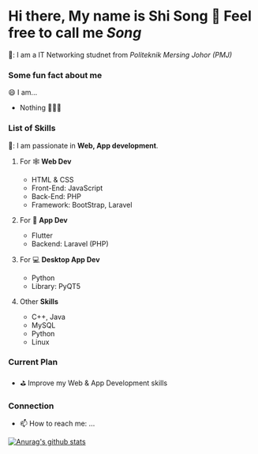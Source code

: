 <!--
**XPH0816/XPH0816** is a ✨ _special_ ✨ repository because its `README.md` (this file) appears on your GitHub profile.

Here are some ideas to get you started:

- 🔭 I’m currently working on ...
- 🌱 I’m currently learning ...
- 👯 I’m looking to collaborate on ...
- 🤔 I’m looking for help with ...
- 💬 Ask me about ...
- 📫 How to reach me: ...
- 😄 Pronouns: ...
- ⚡ Fun fact: ...
-->

# Hi there, My name is **Shi Song** 👋 Feel free to call me *Song*
🔭: I am a IT Networking studnet from *Politeknik Mersing Johor (PMJ)*

### Some fun fact about me
:smile: I am... 
- Nothing 🤣🤣🤣

### List of Skills
🌱: I am passionate in **Web, App development**.

1. For :spider_web: **Web Dev**
   - HTML & CSS
   - Front-End: JavaScript
   - Back-End: PHP
   - Framework: BootStrap, Laravel

2. For :iphone: **App Dev**
   - Flutter
   - Backend: Laravel (PHP)

3. For :computer: **Desktop App Dev**
   - Python
   - Library: PyQT5

4. Other **Skills**
   - C++, Java
   - MySQL
   - Python
   - Linux

### Current Plan
- :golf: Improve my Web & App Development skills

### Connection
- 📫 How to reach me: ...


[![Anurag's github stats](https://github-readme-stats.vercel.app/api?username=XPH0816&show_icons=true&theme=tokyonight)](https://github.com/XPH0816)



